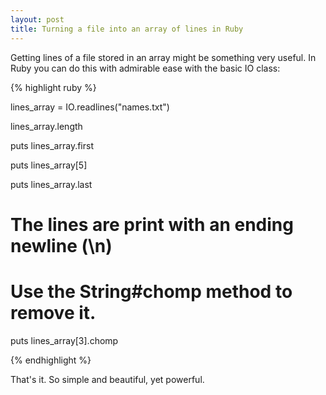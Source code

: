 ```yaml
---
layout: post
title: Turning a file into an array of lines in Ruby
---
```


<span class="drops">G</span>etting lines of a file stored in an array might be something very useful. In Ruby you can do this with admirable ease with the basic <span class="small_code">IO</span> class:

{% highlight ruby %}

lines_array = IO.readlines("names.txt")

lines_array.length

puts lines_array.first

puts lines_array[5]

puts lines_array.last

# The lines are print with an ending newline (\n)
# Use the String#chomp method to remove it.

puts lines_array[3].chomp

{% endhighlight %}

That's it. So simple and beautiful, yet powerful.
